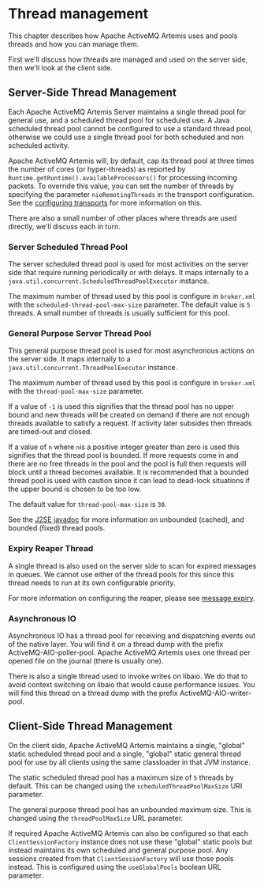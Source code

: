 # Thread management

This chapter describes how Apache ActiveMQ Artemis uses and pools threads and how you
can manage them.

First we'll discuss how threads are managed and used on the server side,
then we'll look at the client side.

## Server-Side Thread Management

Each Apache ActiveMQ Artemis Server maintains a single thread pool for general use, and
a scheduled thread pool for scheduled use. A Java scheduled thread pool
cannot be configured to use a standard thread pool, otherwise we could
use a single thread pool for both scheduled and non scheduled activity.

Apache ActiveMQ Artemis will, by default, cap its thread pool
at three times the number of cores (or hyper-threads) as reported by `
            Runtime.getRuntime().availableProcessors()` for processing
incoming packets. To override this value, you can set the number of
threads by specifying the parameter `nioRemotingThreads` in the
transport configuration. See the [configuring transports](configuring-transports.md)
for more information on this.

There are also a small number of other places where threads are used
directly, we'll discuss each in turn.

### Server Scheduled Thread Pool

The server scheduled thread pool is used for most activities on the
server side that require running periodically or with delays. It maps
internally to a `java.util.concurrent.ScheduledThreadPoolExecutor`
instance.

The maximum number of thread used by this pool is configure in
`broker.xml` with the `scheduled-thread-pool-max-size`
parameter. The default value is `5` threads. A small number of threads
is usually sufficient for this pool.

### General Purpose Server Thread Pool

This general purpose thread pool is used for most asynchronous actions
on the server side. It maps internally to a
`java.util.concurrent.ThreadPoolExecutor` instance.

The maximum number of thread used by this pool is configure in
`broker.xml` with the `thread-pool-max-size` parameter.

If a value of `-1` is used this signifies that the thread pool has no
upper bound and new threads will be created on demand if there are not
enough threads available to satisfy a request. If activity later
subsides then threads are timed-out and closed.

If a value of `n` where `n`is a positive integer greater than zero is
used this signifies that the thread pool is bounded. If more requests
come in and there are no free threads in the pool and the pool is full
then requests will block until a thread becomes available. It is
recommended that a bounded thread pool is used with caution since it can
lead to dead-lock situations if the upper bound is chosen to be too low.

The default value for `thread-pool-max-size` is `30`.

See the [J2SE
javadoc](https://docs.oracle.com/javase/8/docs/api/java/util/concurrent/ThreadPoolExecutor.html)
for more information on unbounded (cached), and bounded (fixed) thread
pools.

### Expiry Reaper Thread

A single thread is also used on the server side to scan for expired
messages in queues. We cannot use either of the thread pools for this
since this thread needs to run at its own configurable priority.

For more information on configuring the reaper, please see [message expiry](message-expiry.md).

### Asynchronous IO

Asynchronous IO has a thread pool for receiving and dispatching events
out of the native layer. You will find it on a thread dump with the
prefix ActiveMQ-AIO-poller-pool. Apache ActiveMQ Artemis uses one thread per opened
file on the journal (there is usually one).

There is also a single thread used to invoke writes on libaio. We do
that to avoid context switching on libaio that would cause performance
issues. You will find this thread on a thread dump with the prefix
ActiveMQ-AIO-writer-pool.

## Client-Side Thread Management

On the client side, Apache ActiveMQ Artemis maintains a single, "global"
static scheduled thread pool and a single, "global" static general thread
pool for use by all clients using the same classloader in that JVM instance.

The static scheduled thread pool has a maximum size of `5` threads by
default.  This can be changed using the `scheduledThreadPoolMaxSize` URI
parameter.

The general purpose thread pool has an unbounded maximum size. This is
changed using the `threadPoolMaxSize` URL parameter.

If required Apache ActiveMQ Artemis can also be configured so that each
`ClientSessionFactory` instance does not use these "global" static pools but
instead maintains its own scheduled and general purpose pool. Any
sessions created from that `ClientSessionFactory` will use those pools
instead. This is configured using the `useGlobalPools` boolean URL parameter.